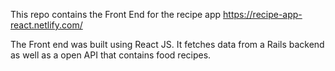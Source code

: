 This repo contains the Front End for the recipe app https://recipe-app-react.netlify.com/

The Front end was built using React JS. It fetches data from a Rails backend as well as a open API that contains food recipes. 
